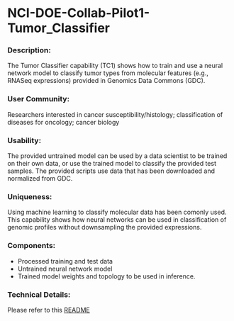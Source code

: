 # NCI-DOE-Collab-Pilot1-Tumor_Classifier

### Description:
The Tumor Classifier capability (TC1) shows how to train and use a neural network model to classify tumor types from molecular features 
(e.g., RNASeq expressions) provided in Genomics Data Commons (GDC).

### User Community:	
Researchers interested in cancer susceptibility/histology; classification of diseases for oncology; cancer biology 


### Usability:	
The provided untrained model can be used by a data scientist to be trained on their own data, or use the trained model to classify the provided test samples. The provided scripts use data that has been downloaded and normalized from GDC.

### Uniqueness:	
Using machine learning to classify molecular data has been comonly used. This capability shows how neural networks can be used in
classification of genomic profiles without downsampling the provided expressions.

### Components:	
* Processed training and test data
* Untrained neural network model
* Trained model weights and topology to be used in inference.

### Technical Details:
Please refer to this [README](./Pilot1/TC1/README.md)
